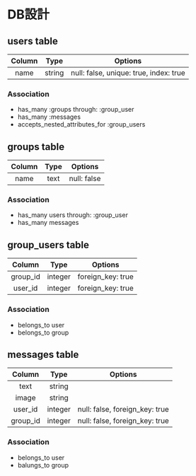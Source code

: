 # DB設計

## users table

| Column | Type   | Options                                  |
|:-----:|:------:|:----------------------------------------:|
| name  | string | null: false, unique: true, index: true   |

### Association
 * has_many :groups through: :group_user
 * has_many :messages
 * accepts_nested_attributes_for :group_users



## groups table

| Column | Type | Options     |
|:-----:|:----:|:-----------:|
| name  | text | null: false |

### Association
 * has_many users through: :group_user
 * has_many messages



## group_users table

| Column    | Type    | Options |
|:--------:|:-------:|:-------:|
| group_id | integer | foreign_key: true |
| user_id  | integer | foreign_key: true |

### Association
 * belongs_to user
 * belongs_to group



## messages table

| Column    | Type    | Options                        |
|:--------:|:-------:|:------------------------------:|
| text     | string  |                                |
| image    | string    |                                |
| user_id  | integer | null: false, foreign_key: true |
| group_id | integer | null: false, foreign_key: true |

### Association
 * belongs_to user
 * balungs_to group
